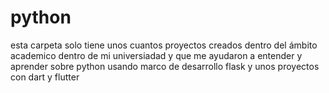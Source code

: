 # python
esta carpeta solo tiene unos cuantos proyectos creados dentro del 
ámbito  academico dentro de mi universiadad y que me ayudaron a entender y aprender sobre python usando marco de desarrollo flask y unos proyectos con dart y flutter
